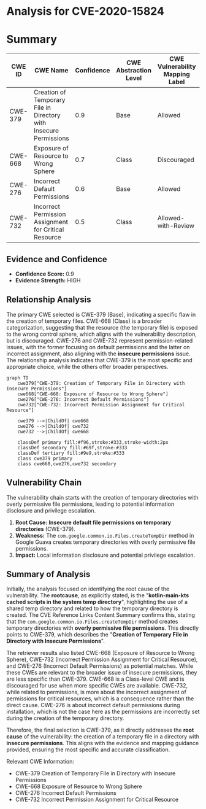 # Analysis for CVE-2020-15824

# Summary
| CWE ID | CWE Name | Confidence | CWE Abstraction Level | CWE Vulnerability Mapping Label | CWE-Vulnerability Mapping Notes |
|---|---|---|---|---|---|
| CWE-379 | Creation of Temporary File in Directory with Insecure Permissions | 0.9 | Base | Allowed | Primary CWE |
| CWE-668 | Exposure of Resource to Wrong Sphere | 0.7 | Class | Discouraged | Secondary Candidate |
| CWE-276 | Incorrect Default Permissions | 0.6 | Base | Allowed | Secondary Candidate |
| CWE-732 | Incorrect Permission Assignment for Critical Resource | 0.5 | Class | Allowed-with-Review | Secondary Candidate |

## Evidence and Confidence

*   **Confidence Score:** 0.9
*   **Evidence Strength:** HIGH

## Relationship Analysis
The primary CWE selected is CWE-379 (Base), indicating a specific flaw in the creation of temporary files. CWE-668 (Class) is a broader categorization, suggesting that the resource (the temporary file) is exposed to the wrong control sphere, which aligns with the vulnerability description, but is discouraged. CWE-276 and CWE-732 represent permission-related issues, with the former focusing on default permissions and the latter on incorrect assignment, also aligning with the **insecure permissions** issue. The relationship analysis indicates that CWE-379 is the most specific and appropriate choice, while the others offer broader perspectives.

```mermaid
graph TD
    cwe379["CWE-379: Creation of Temporary File in Directory with Insecure Permissions"]
    cwe668["CWE-668: Exposure of Resource to Wrong Sphere"]
    cwe276["CWE-276: Incorrect Default Permissions"]
    cwe732["CWE-732: Incorrect Permission Assignment for Critical Resource"]

    cwe379 -->|ChildOf| cwe668
    cwe276 -->|ChildOf| cwe732
    cwe732 -->|ChildOf| cwe668
    
    classDef primary fill:#f96,stroke:#333,stroke-width:2px
    classDef secondary fill:#69f,stroke:#333
    classDef tertiary fill:#9e9,stroke:#333
    class cwe379 primary
    class cwe668,cwe276,cwe732 secondary
```

## Vulnerability Chain
The vulnerability chain starts with the creation of temporary directories with overly permissive file permissions, leading to potential information disclosure and privilege escalation.

1.  **Root Cause:** **Insecure default file permissions on temporary directories** (CWE-379).
2.  **Weakness:** The `com.google.common.io.Files.createTempDir` method in Google Guava creates temporary directories with overly permissive file permissions.
3.  **Impact:** Local information disclosure and potential privilege escalation.

## Summary of Analysis
Initially, the analysis focused on identifying the root cause of the vulnerability. The **rootcause**, as explicitly stated, is the "**kotlin-main-kts cached scripts in the system temp directory**", highlighting the use of a shared temp directory and related to how the temporary directory is created. The CVE Reference Links Content Summary confirms this, stating that the `com.google.common.io.Files.createTempDir` method creates temporary directories with **overly permissive file permissions**. This directly points to CWE-379, which describes the "**Creation of Temporary File in Directory with Insecure Permissions**".

The retriever results also listed CWE-668 (Exposure of Resource to Wrong Sphere), CWE-732 (Incorrect Permission Assignment for Critical Resource), and CWE-276 (Incorrect Default Permissions) as potential matches. While these CWEs are relevant to the broader issue of insecure permissions, they are less specific than CWE-379. CWE-668 is a Class-level CWE and is discouraged for use when more specific CWEs are available. CWE-732, while related to permissions, is more about the incorrect assignment of permissions for critical resources, which is a consequence rather than the direct cause. CWE-276 is about incorrect default permissions during installation, which is not the case here as the permissions are incorrectly set during the creation of the temporary directory.

Therefore, the final selection is CWE-379, as it directly addresses the **root cause** of the vulnerability: the creation of a temporary file in a directory with **insecure permissions**. This aligns with the evidence and mapping guidance provided, ensuring the most specific and accurate classification.

Relevant CWE Information:
- CWE-379 Creation of Temporary File in Directory with Insecure Permissions
- CWE-668 Exposure of Resource to Wrong Sphere
- CWE-276 Incorrect Default Permissions
- CWE-732 Incorrect Permission Assignment for Critical Resource